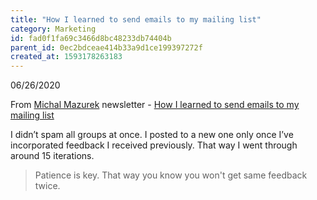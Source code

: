 ```yaml
---
title: "How I learned to send emails to my mailing list"
category: Marketing
id: fad0f1fa69c3466d8bc48233db74404b
parent_id: 0ec2bdceae414b33a9d1ce199397272f
created_at: 1593178263183
---
```


06/26/2020 

From [Michal Mazurek](https://syften.com) newsletter - [How I learned to send emails to my mailing list](https://mail.google.com/mail/u/0/#inbox/FMfcgxwJWXWMsntNxHtvZQLlVlPkDFMV)

I didn’t spam all groups at once. I posted to a new one only once I’ve incorporated feedback I received previously. That way I went through around 15 iterations.

> Patience is key. That way you know you won't get same feedback twice.
                